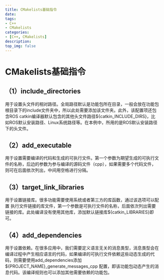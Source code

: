 ```yaml
---
title: CMakelists基础指令
date:
tags: 
- C++
- CMakelists
categories:
- [C++, CMakelists]
description:
top_img: false
---
```


# CMakelists基础指令 

## （1）include_directories 

用于设置头文件的相对路径。全局路径默认是功能包所在目录，一般会放在功能包根目录下的include文件夹中，所以此处需要添加该文件夹。此外，该配置项还包含ROS catkin编译器默认包含的其他头文件路径${catkin_INCLUDE_DIRS}，比如ROS默认安装路径、Linux系统路径等。在本例中，所用的是ROS默认安装路径下的头文件。 

##  （2）add_executable 

用于设置需要编译的代码和生成的可执行文件。第一个参数为期望生成的可执行文件的名称，后边的参数为参与编译的源码文件（cpp），如果需要多个代码文件，则可在后面依次列出，中间用空格进行分隔。 

##  （3）target_link_libraries 

用于设置链接库。很多功能需要使用系统或者第三方的库函数，通过该选项可以配置 执行文件链接的库文件，第一个参数是可执行文件的名称，后面依次列出需要链接的库。此处编译没有使用其他库，添加默认链接库${catkin_LIBRARIES}即可。 

##  （4）add_dependencies 

用于设置依赖。在很多应用中，我们需要定义语言无关的消息类型，消息类型会在编译过程中产生相应语言的代码，如果编译的可执行文件依赖这些动态生成的代码，则需要使用add_dependencies添加${PROJECT_NAME}_generate_messages_cpp 配置，即该功能包动态产生的消息代码。该编译规则也可以添加其他需要依赖的功能包。 